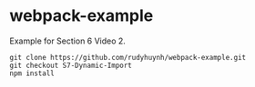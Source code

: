 # webpack-example

Example for Section 6 Video 2.

```
git clone https://github.com/rudyhuynh/webpack-example.git
git checkout S7-Dynamic-Import
npm install
```
